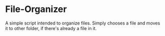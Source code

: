 # File-Organizer
A simple script intended to organize files. Simply chooses a file and moves it to other folder, if there's already a file in it.
